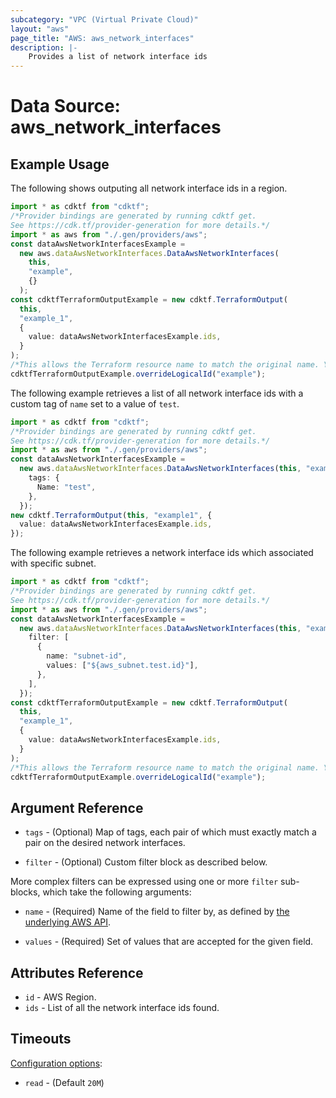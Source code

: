 ```yaml
---
subcategory: "VPC (Virtual Private Cloud)"
layout: "aws"
page_title: "AWS: aws_network_interfaces"
description: |-
    Provides a list of network interface ids
---
```


# Data Source: aws\_network\_interfaces

## Example Usage

The following shows outputing all network interface ids in a region.

```typescript
import * as cdktf from "cdktf";
/*Provider bindings are generated by running cdktf get.
See https://cdk.tf/provider-generation for more details.*/
import * as aws from "./.gen/providers/aws";
const dataAwsNetworkInterfacesExample =
  new aws.dataAwsNetworkInterfaces.DataAwsNetworkInterfaces(
    this,
    "example",
    {}
  );
const cdktfTerraformOutputExample = new cdktf.TerraformOutput(
  this,
  "example_1",
  {
    value: dataAwsNetworkInterfacesExample.ids,
  }
);
/*This allows the Terraform resource name to match the original name. You can remove the call if you don't need them to match.*/
cdktfTerraformOutputExample.overrideLogicalId("example");

```

The following example retrieves a list of all network interface ids with a custom tag of `name` set to a value of `test`.

```typescript
import * as cdktf from "cdktf";
/*Provider bindings are generated by running cdktf get.
See https://cdk.tf/provider-generation for more details.*/
import * as aws from "./.gen/providers/aws";
const dataAwsNetworkInterfacesExample =
  new aws.dataAwsNetworkInterfaces.DataAwsNetworkInterfaces(this, "example", {
    tags: {
      Name: "test",
    },
  });
new cdktf.TerraformOutput(this, "example1", {
  value: dataAwsNetworkInterfacesExample.ids,
});

```

The following example retrieves a network interface ids which associated
with specific subnet.

```typescript
import * as cdktf from "cdktf";
/*Provider bindings are generated by running cdktf get.
See https://cdk.tf/provider-generation for more details.*/
import * as aws from "./.gen/providers/aws";
const dataAwsNetworkInterfacesExample =
  new aws.dataAwsNetworkInterfaces.DataAwsNetworkInterfaces(this, "example", {
    filter: [
      {
        name: "subnet-id",
        values: ["${aws_subnet.test.id}"],
      },
    ],
  });
const cdktfTerraformOutputExample = new cdktf.TerraformOutput(
  this,
  "example_1",
  {
    value: dataAwsNetworkInterfacesExample.ids,
  }
);
/*This allows the Terraform resource name to match the original name. You can remove the call if you don't need them to match.*/
cdktfTerraformOutputExample.overrideLogicalId("example");

```

## Argument Reference

*   `tags` - (Optional) Map of tags, each pair of which must exactly match
    a pair on the desired network interfaces.

*   `filter` - (Optional) Custom filter block as described below.

More complex filters can be expressed using one or more `filter` sub-blocks,
which take the following arguments:

*   `name` - (Required) Name of the field to filter by, as defined by
    [the underlying AWS API](https://docs.aws.amazon.com/AWSEC2/latest/APIReference/API_DescribeNetworkInterfaces.html).

*   `values` - (Required) Set of values that are accepted for the given field.

## Attributes Reference

* `id` - AWS Region.
* `ids` - List of all the network interface ids found.

## Timeouts

[Configuration options](https://developer.hashicorp.com/terraform/language/resources/syntax#operation-timeouts):

* `read` - (Default `20M`)

